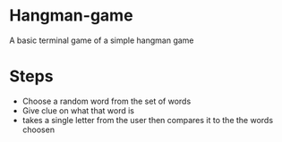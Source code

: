 # Hangman-game
A basic terminal game of a simple hangman game
# Steps 
* Choose a random word from the set of words
* Give clue on what that word is
* takes a single letter from the user then compares it to the the words choosen
